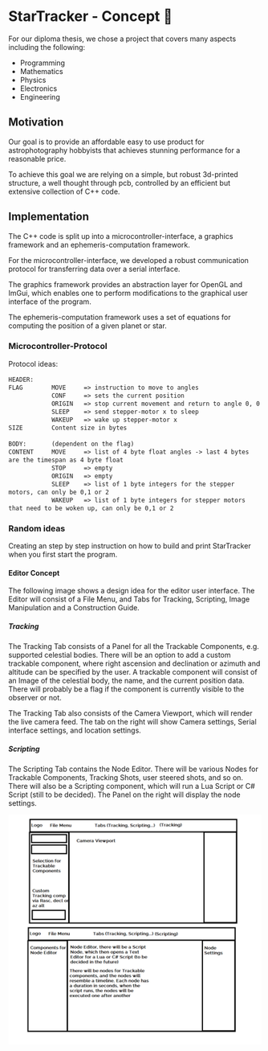 # StarTracker - Concept :telescope: 

For our diploma thesis, we chose a project that covers many aspects including the following:

 - Programming
 - Mathematics
 - Physics
 - Electronics
 - Engineering

## Motivation

Our goal is to provide an affordable easy to use product for astrophotography hobbyists that achieves stunning performance for a reasonable price.

To achieve this goal we are relying on a simple, but robust 3d-printed structure, a well thought through pcb, controlled by an efficient but extensive collection of C++ code.

## Implementation 

The C++ code is split up into a microcontroller-interface, a graphics framework and an ephemeris-computation framework.

For the microcontroller-interface, we developed a robust communication protocol for transferring data over a serial interface.

The graphics framework provides an abstraction layer for OpenGL and ImGui, which enables one to perform modifications to the graphical user interface of the program.

The ephemeris-computation framework uses a set of equations for computing the position of a given planet or star. 

### Microcontroller-Protocol

Protocol ideas:

```
HEADER:     
FLAG        MOVE     => instruction to move to angles
            CONF     => sets the current position
            ORIGIN   => stop current movement and return to angle 0, 0 
            SLEEP    => send stepper-motor x to sleep
            WAKEUP   => wake up stepper-motor x
SIZE        Content size in bytes 

BODY:       (dependent on the flag)
CONTENT     MOVE     => list of 4 byte float angles -> last 4 bytes are the timespan as 4 byte float
            STOP     => empty
            ORIGIN   => empty
            SLEEP    => list of 1 byte integers for the stepper motors, can only be 0,1 or 2
            WAKEUP   => list of 1 byte integers for stepper motors that need to be woken up, can only be 0,1 or 2
```

### Random ideas

Creating an step by step instruction on how to build and print StarTracker when you first start the program.

#### Editor Concept

The following image shows a design idea for the editor user interface. The Editor will consist of a File Menu, and Tabs for Tracking, Scripting, Image Manipulation and a Construction Guide. 

##### Tracking

The Tracking Tab consists of a Panel for all the Trackable Components, e.g. supported celestial bodies. There will be an option to add a custom trackable component, where right ascension and declination or azimuth and altitude can be specified by the user. A trackable component will consist of an Image of the celestial body, the name, and the current position data. There will probably be a flag if the component is currently visible to the observer or not. 

The Tracking Tab also consists of the Camera Viewport, which will render the live camera feed. The tab on the right will show Camera settings, Serial interface settings, and location settings.

##### Scripting

The Scripting Tab contains the Node Editor. There will be various Nodes for Trackable Components, Tracking Shots, user steered shots, and so on. There will also be a Scripting component, which will run a Lua Script or C# Script (still to be decided). The Panel on the right will display the node settings.

![EditorConcept](Editorconcept.png)



